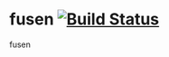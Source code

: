 # fusen [![Build Status](https://travis-ci.org/miss-matching/fusen.png?branch=master)](https://travis-ci.org/miss-matching/fusen)

fusen